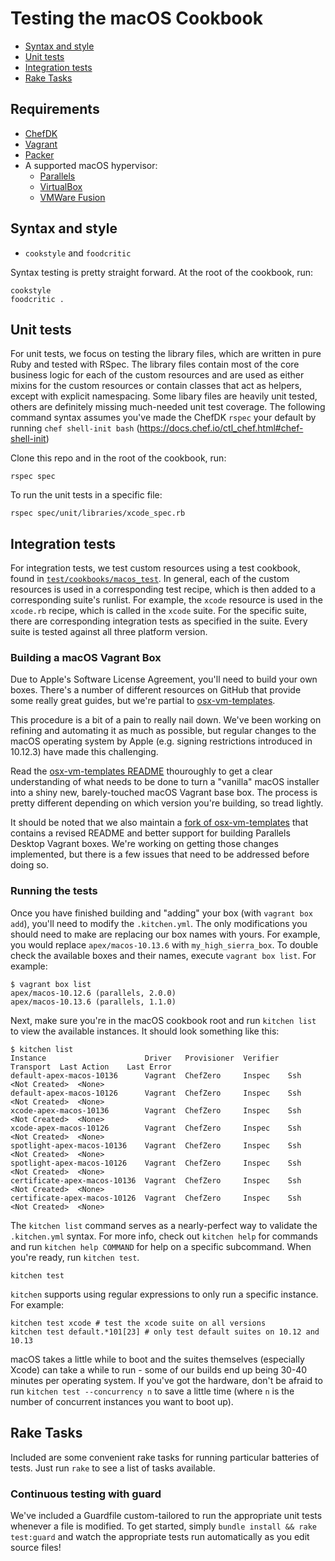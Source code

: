 # Testing the macOS Cookbook

- [Syntax and style](#syntax-and-style)
- [Unit tests](#unit-tests)
- [Integration tests](#integration-tests)
- [Rake Tasks](#rake-tasks)

## Requirements

- [ChefDK](https://downloads.chef.io/chefdk)
- [Vagrant](https://www.vagrantup.com/)
- [Packer](https://www.packer.io/)
- A supported macOS hypervisor:
  - [Parallels](https://www.parallels.com/landingpage/pd/general/)
  - [VirtualBox](https://www.virtualbox.org/wiki/Downloads)
  - [VMWare Fusion](https://www.vmware.com/products/fusion.html)

## Syntax and style

- `cookstyle` and `foodcritic`

Syntax testing is pretty straight forward. At the root of the cookbook, run:

```shell
cookstyle
foodcritic .
```

## Unit tests

For unit tests, we focus on testing the library files, which are written
in pure Ruby and tested with RSpec. The library files contain most of the core
business logic for each of the custom resources and are used as either mixins
for the custom resources or contain classes that act as helpers, except with
explicit namespacing. Some libary files are heavily unit tested, others are definitely
missing much-needed unit test coverage. The following command syntax assumes
you've made the ChefDK `rspec` your default by running `chef shell-init bash`
(https://docs.chef.io/ctl_chef.html#chef-shell-init)

Clone this repo and in the root of the cookbook, run:

```shell
rspec spec
```

To run the unit tests in a specific file:

```shell
rspec spec/unit/libraries/xcode_spec.rb
```

## Integration tests

For integration tests, we test custom resources using a test cookbook, found in
[`test/cookbooks/macos_test`](https://github.com/Microsoft/macos-cookbook/tree/master/test/cookbooks/macos_test).
In general, each of the custom resources is used in a corresponding test recipe,
which is then added to a corresponding suite's runlist. For example, the `xcode`
resource is used in the `xcode.rb` recipe, which is called in the `xcode` suite.
For the specific suite, there are corresponding integration tests as specified
in the suite. Every suite is tested against all three platform version.

### Building a macOS Vagrant Box

Due to Apple's Software License Agreement, you'll need to build your own boxes.
There's a number of different resources on GitHub that provide some really great
guides, but we're partial to [osx-vm-templates](https://github.com/timsutton/osx-vm-templates).

This procedure is a bit of a pain to really nail down. We've been working on
refining and automating it as much as possible, but regular changes to the macOS
operating system by Apple (e.g. signing restrictions introduced in 10.12.3) have
made this challenging.

Read the [osx-vm-templates README](https://github.com/timsutton/osx-vm-templates/blob/master/README.md)
thouroughly to get a clear understanding of what needs to be done to turn a "vanilla"
macOS installer into a shiny new, barely-touched macOS Vagrant base box. The process
is pretty different depending on which version you're building, so tread lightly.

It should be noted that we also maintain a [fork of osx-vm-templates](https://github.com/americanhanko/osx-vm-templates)
that contains a revised README and better support for building Parallels Desktop
Vagrant boxes. We're working on getting those changes implemented, but there is
a few issues that need to be addressed before doing so.

### Running the tests

Once you have finished building and "adding" your box (with `vagrant box add`),
you'll need to modify the `.kitchen.yml`. The only modifications you should
need to make are replacing our box names with yours. For example, you would
replace `apex/macos-10.13.6` with `my_high_sierra_box`. To double check the
available boxes and their names, execute `vagrant box list`. For example:

```shell
$ vagrant box list
apex/macos-10.12.6 (parallels, 2.0.0)
apex/macos-10.13.6 (parallels, 1.1.0)
```

Next, make sure you're in the macOS cookbook root and run `kitchen list` to view
the available instances. It should look something like this:

```shell
$ kitchen list
Instance                      Driver   Provisioner  Verifier  Transport  Last Action    Last Error
default-apex-macos-10136      Vagrant  ChefZero     Inspec    Ssh        <Not Created>  <None>
default-apex-macos-10126      Vagrant  ChefZero     Inspec    Ssh        <Not Created>  <None>
xcode-apex-macos-10136        Vagrant  ChefZero     Inspec    Ssh        <Not Created>  <None>
xcode-apex-macos-10126        Vagrant  ChefZero     Inspec    Ssh        <Not Created>  <None>
spotlight-apex-macos-10136    Vagrant  ChefZero     Inspec    Ssh        <Not Created>  <None>
spotlight-apex-macos-10126    Vagrant  ChefZero     Inspec    Ssh        <Not Created>  <None>
certificate-apex-macos-10136  Vagrant  ChefZero     Inspec    Ssh        <Not Created>  <None>
certificate-apex-macos-10126  Vagrant  ChefZero     Inspec    Ssh        <Not Created>  <None>
```

The `kitchen list` command serves as a nearly-perfect way to validate the
`.kitchen.yml` syntax. For more info, check out `kitchen help` for commands and
run `kitchen help COMMAND` for help on a specific subcommand. When you're ready,
run `kitchen test`.

```shell
kitchen test
```

`kitchen` supports using regular expressions to only run a specific instance.
For example:

```shell
kitchen test xcode # test the xcode suite on all versions
kitchen test default.*101[23] # only test default suites on 10.12 and 10.13
```

macOS takes a little while to boot and the suites themselves (especially Xcode)
can take a while to run - some of our builds end up being 30-40 minutes per operating
system. If you've got the hardware, don't be afraid to run
`kitchen test --concurrency n` to save a little time (where `n` is the number of concurrent
instances you want to boot up).

## Rake Tasks

Included are some convenient rake tasks for running particular batteries of tests. Just run `rake` to see a list of tasks available.

### Continuous testing with guard

We've included a Guardfile custom-tailored to run the appropriate unit tests whenever a file is modified. To get started, simply `bundle install && rake test:guard` and watch the appropriate tests run automatically as you edit source files!
